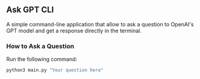 ## Ask GPT CLI

A simple command-line application that allow to ask a question to OpenAI's GPT model and get a response directly in the terminal. 

### How to Ask a Question

   Run the following command:

   ```bash
   python3 main.py "Your question here"
   ```